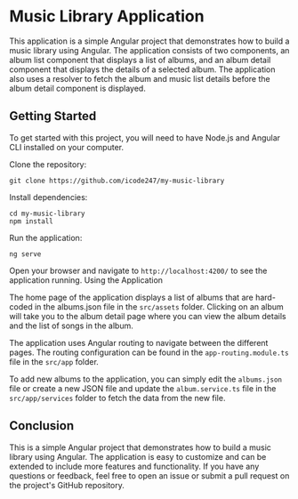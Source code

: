 # Music Library Application

This application is a simple Angular project that demonstrates how to build a music library using Angular. The application consists of two components, an album list component that displays a list of albums, and an album detail component that displays the details of a selected album. The application also uses a resolver to fetch the album and music list details before the album detail component is displayed.

## Getting Started

To get started with this project, you will need to have Node.js and Angular CLI installed on your computer.

Clone the repository:

    git clone https://github.com/icode247/my-music-library
    
Install dependencies:

    cd my-music-library
    npm install
    
Run the application:

    ng serve
    
Open your browser and navigate to `http://localhost:4200/` to see the application running.
Using the Application

The home page of the application displays a list of albums that are hard-coded in the albums.json file in the `src/assets` folder. Clicking on an album will take you to the album detail page where you can view the album details and the list of songs in the album.

The application uses Angular routing to navigate between the different pages. The routing configuration can be found in the `app-routing.module.ts` file in the `src/app` folder.

To add new albums to the application, you can simply edit the `albums.json` file or create a new JSON file and update the `album.service.ts` file in the `src/app/services` folder to fetch the data from the new file.

## Conclusion

This is a simple Angular project that demonstrates how to build a music library using Angular. The application is easy to customize and can be extended to include more features and functionality. If you have any questions or feedback, feel free to open an issue or submit a pull request on the project's GitHub repository.
